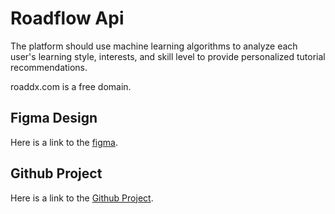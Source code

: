 # Roadflow Api

The platform should use machine learning algorithms to analyze each user's learning style, interests, and skill level to provide personalized tutorial recommendations.

roaddx.com is a free domain.

## Figma Design

Here is a link to the [figma](https://www.figma.com/file/4sWAOaXGdd16N5AlyFVSBl/RoadTrack-Project?node-id=10-39&t=J5xBuuZrD2TIcSLZ-0).

## Github Project

Here is a link to the [Github Project](https://www.figma.com/file/4sWAOaXGdd16N5AlyFVSBl/RoadTrack-Project?node-id=10-39&t=J5xBuuZrD2TIcSLZ-0).
